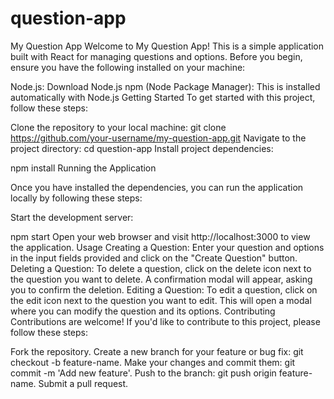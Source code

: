 
# question-app
My Question App
Welcome to My Question App! This is a simple application built with React for managing questions and options.
Before you begin, ensure you have the following installed on your machine:

Node.js: Download Node.js
npm (Node Package Manager): This is installed automatically with Node.js
Getting Started
To get started with this project, follow these steps:

Clone the repository to your local machine:
git clone https://github.com/your-username/my-question-app.git
Navigate to the project directory:
cd question-app
Install project dependencies:

npm install
Running the Application

Once you have installed the dependencies, you can run the application locally by following these steps:

Start the development server:

npm start
Open your web browser and visit http://localhost:3000 to view the application.
Usage
Creating a Question: Enter your question and options in the input fields provided and click on the "Create Question" button.
Deleting a Question: To delete a question, click on the delete icon next to the question you want to delete. A confirmation modal will appear, asking you to confirm the deletion.
Editing a Question: To edit a question, click on the edit icon next to the question you want to edit. This will open a modal where you can modify the question and its options.
Contributing
Contributions are welcome! If you'd like to contribute to this project, please follow these steps:

Fork the repository.
Create a new branch for your feature or bug fix: git checkout -b feature-name.
Make your changes and commit them: git commit -m 'Add new feature'.
Push to the branch: git push origin feature-name.
Submit a pull request.
